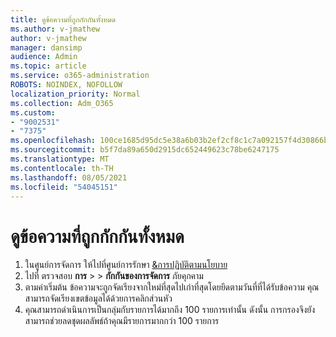 ```yaml
---
title: ดูข้อความที่ถูกกักกันทั้งหมด
ms.author: v-jmathew
author: v-jmathew
manager: dansimp
audience: Admin
ms.topic: article
ms.service: o365-administration
ROBOTS: NOINDEX, NOFOLLOW
localization_priority: Normal
ms.collection: Adm_O365
ms.custom:
- "9002531"
- "7375"
ms.openlocfilehash: 100ce1685d95dc5e38a6b03b2ef2cf8c1c7a092157f4d30866b3dd36375ae2f0
ms.sourcegitcommit: b5f7da89a650d2915dc652449623c78be6247175
ms.translationtype: MT
ms.contentlocale: th-TH
ms.lasthandoff: 08/05/2021
ms.locfileid: "54045151"
---
```

# <a name="view-all-quarantined-messages"></a>ดูข้อความที่ถูกกักกันทั้งหมด

1. ในศูนย์การจัดการ ให้ไปที่ศูนย์การรักษา [&การปฏิบัติตามนโยบาย](https://go.microsoft.com/fwlink/p/?linkid=2077143)
2. ไปที่ ตรวจสอบ **การ**  >    >  **กักกันของการจัดการ** ภัยคุกคาม
3. ตามค่าเริ่มต้น ข้อความจะถูกจัดเรียงจากใหม่ที่สุดไปเก่าที่สุดโดยยึดตามวันที่ที่ได้รับข้อความ คุณสามารถจัดเรียงเขตข้อมูลได้ด้วยการคลิกส่วนหัว
4. คุณสามารถดําเนินการเป็นกลุ่มกับรายการได้มากถึง 100 รายการเท่านั้น ดังนั้น การกรองจึงยังสามารถช่วยลดชุดผลลัพธ์ถ้าคุณมีรายการมากกว่า 100 รายการ
